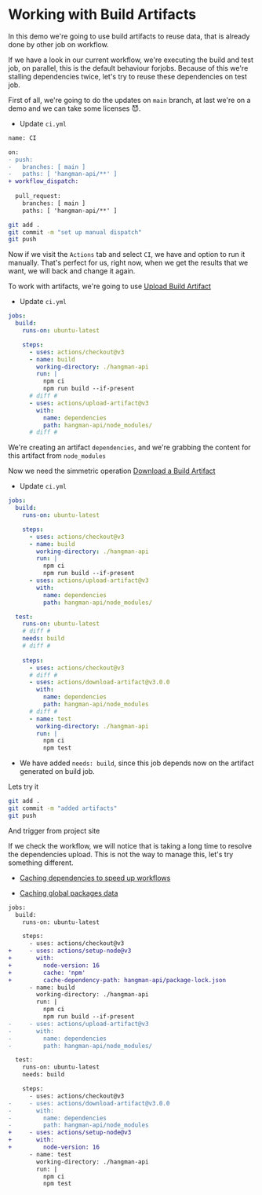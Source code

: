 # Working with Build Artifacts

In this demo we're going to use build artifacts to reuse data, that is already done by other job on workflow.

If we have a look in our current workflow, we're executing the build and test job, on parallel, this is the default behaviour forjobs. Because of this we're stalling dependencies twice, let's try to reuse these dependencies on test job.

First of all, we're going to do the updates on `main` branch, at last we're on a demo and we can take some licenses 😈. 

* Update `ci.yml`

```diff
name: CI 

on:
- push:
-   branches: [ main ]
-   paths: [ 'hangman-api/**' ]
+ workflow_dispatch:
    
  pull_request:
    branches: [ main ]
    paths: [ 'hangman-api/**' ]
```

```bash
git add .
git commit -m "set up manual dispatch"
git push
```

Now if we visit the `Actions` tab and select `CI`, we have and option to run it manually. That's perfect for us, right now, when we get the results that we want, we will back and change it again.

To work with artifacts, we're going to use [Upload Build Artifact](https://github.com/marketplace/actions/upload-a-build-artifact)

* Update `ci.yml`

```yml
jobs:
  build:
    runs-on: ubuntu-latest

    steps:
      - uses: actions/checkout@v3
      - name: build
        working-directory: ./hangman-api
        run: |
          npm ci 
          npm run build --if-present
      # diff #
      - uses: actions/upload-artifact@v3
        with: 
          name: dependencies
          path: hangman-api/node_modules/
      # diff #
```

We're creating an artifact `dependencies`, and we're grabbing the content for this artifact from `node_modules`

Now we need the simmetric operation [Download a Build Artifact](https://github.com/marketplace/actions/download-a-build-artifact)


* Update `ci.yml`

```yml
jobs:
  build:
    runs-on: ubuntu-latest

    steps:
      - uses: actions/checkout@v3
      - name: build
        working-directory: ./hangman-api
        run: |
          npm ci 
          npm run build --if-present
      - uses: actions/upload-artifact@v3
        with: 
          name: dependencies
          path: hangman-api/node_modules/

  test:
    runs-on: ubuntu-latest
    # diff #
    needs: build
    # diff #
    
    steps: 
      - uses: actions/checkout@v3
      # diff #
      - uses: actions/download-artifact@v3.0.0
        with: 
          name: dependencies
          path: hangman-api/node_modules
      # diff #
      - name: test
        working-directory: ./hangman-api
        run: |
          npm ci 
          npm test
```

* We have added `needs: build`, since this job depends now on the artifact generated on build job.

Lets try it 

```bash
git add .
git commit -m "added artifacts"
git push
```

And trigger from project site

If we check the workflow, we will notice that is taking a long time to resolve the dependencies upload. This is not the way to manage this, let's try something different.

* [Caching dependencies to speed up workflows](https://docs.github.com/en/actions/using-workflows/caching-dependencies-to-speed-up-workflows)

* [Caching global packages data](https://github.com/actions/setup-node#caching-global-packages-data)

```diff
jobs:
  build:
    runs-on: ubuntu-latest

    steps:
      - uses: actions/checkout@v3
+     - uses: actions/setup-node@v3
+       with: 
+         node-version: 16
+         cache: 'npm'
+         cache-dependency-path: hangman-api/package-lock.json
      - name: build
        working-directory: ./hangman-api
        run: |
          npm ci 
          npm run build --if-present
-     - uses: actions/upload-artifact@v3
-       with: 
-         name: dependencies
-         path: hangman-api/node_modules/

  test:
    runs-on: ubuntu-latest
    needs: build

    steps: 
      - uses: actions/checkout@v3
-     - uses: actions/download-artifact@v3.0.0
-       with: 
-         name: dependencies
-         path: hangman-api/node_modules
+     - uses: actions/setup-node@v3
+       with:
+         node-version: 16
      - name: test
        working-directory: ./hangman-api
        run: |
          npm ci 
          npm test
```
